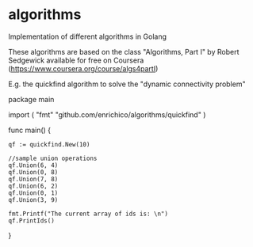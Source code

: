 # algorithms
Implementation of different algorithms in Golang 

These algorithms are based on the class "Algorithms, Part I" by Robert Sedgewick available for free on Coursera (https://www.coursera.org/course/algs4partI)

E.g. the quickfind algorithm to solve the "dynamic connectivity problem"

package main

import (
	"fmt"
	"github.com/enrichico/algorithms/quickfind"
)

func main() {

	qf := quickfind.New(10)

	//sample union operations
	qf.Union(6, 4)
	qf.Union(0, 8)
	qf.Union(7, 8)
	qf.Union(6, 2)
	qf.Union(0, 1)
	qf.Union(3, 9)

	fmt.Printf("The current array of ids is: \n")
	qf.PrintIds()
}
